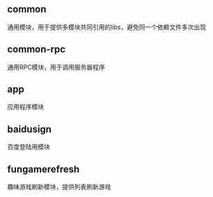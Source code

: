 ## common 
通用模块，用于提供多模块共同引用的libs，避免同一个依赖文件多次出现

## common-rpc

通用RPC模块，用于调用服务器程序

## app
应用程序模块

## baidusign 
百度登陆用模块

## fungamerefresh
趣味游戏刷新模块，提供列表刷新游戏